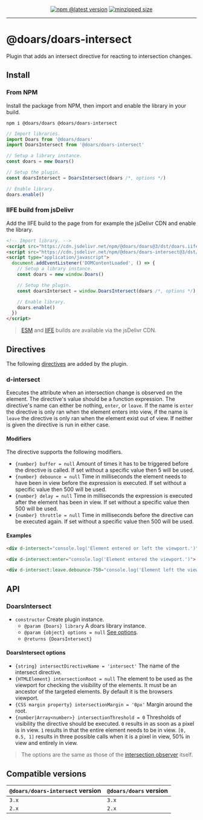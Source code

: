 <div align="center">

[![npm @latest version](https://img.shields.io/npm/v/@doars/doars-intersect.svg?label=Version&style=flat-square&maxAge=86400)](https://www.npmjs.com/package/@doars/doars-intersect)
[![minzipped size](https://img.shields.io/bundlephobia/minzip/@doars/doars-intersect?label=Size&style=flat-square&maxAge=86400)](https://www.npmjs.com/package/@doars/doars-intersect)

</div>

<hr/>

# @doars/doars-intersect

Plugin that adds an intersect directive for reacting to intersection changes.

## Install

### From NPM

Install the package from NPM, then import and enable the library in your build.

```
npm i @doars/doars @doars/doars-intersect
```

```JavaScript
// Import libraries.
import Doars from '@doars/doars'
import DoarsIntersect from '@doars/doars-intersect'

// Setup a library instance.
const doars = new Doars()

// Setup the plugin.
const doarsIntersect = DoarsIntersect(doars /*, options */)

// Enable library.
doars.enable()
```

### IIFE build from jsDelivr

Add the IIFE build to the page from for example the jsDelivr CDN and enable the
library.

```HTML
<!-- Import library. -->
<script src="https://cdn.jsdelivr.net/npm/@doars/doars@3/dst/doars.iife.js"></script>
<script src="https://cdn.jsdelivr.net/npm/@doars/doars-intersect@3/dst/doars-intersect.iife.js"></script>
<script type="application/javascript">
  document.addEventListener('DOMContentLoaded', () => {
    // Setup a library instance.
    const doars = new window.Doars()

    // Setup the plugin.
    const doarsIntersect = window.DoarsIntersect(doars /*, options */)

    // Enable library.
    doars.enable()
  })
</script>
```

> [ESM](https://cdn.jsdelivr.net/npm/@doars/doars-intersect@3/dst/doars-intersect.esm.js) and [IIFE](https://cdn.jsdelivr.net/npm/@doars/doars-intersect@3/dst/doars-intersect.iife.js) builds are available via the jsDelivr CDN.

## Directives

The following
[directives](https://github.com/doars/doars/tree/main/packages/doars#directives)
are added by the plugin.

### d-intersect

Executes the attribute when an intersection change is observed on the element. The directive's value should be a function expression. The directive's name can either be nothing, `enter`, or `leave`. If the name is `enter` the directive is only ran when the element enters into view, if the name is `leave` the directive is only ran when the element exist out of view. If neither is given the directive is run in either case.

#### Modifiers

The directive supports the following modifiers.

- `{number} buffer = null` Amount of times it has to be triggered before the directive is called.  If set without a specific value then 5 will be used.
- `{number} debounce = null` Time in milliseconds the element needs to have been in view before the expression is executed. If set without a specific value then 500 will be used.
- `{number} delay = null` Time in milliseconds the expression is executed after the element has been in view. If set without a specific value then 500 will be used.
- `{number} throttle = null` Time in milliseconds before the directive can be executed again. If set without a specific value then 500 will be used.

#### Examples

```HTML
<div d-intersect="console.log('Element entered or left the viewport.')">
```

```HTML
<div d-intersect:enter="console.log('Element entered the viewport.')">
```

```HTML
<div d-intersect:leave.debounce-750="console.log('Element left the viewport, and has not re-entered for 750 milliseconds.')">
```

## API

### DoarsIntersect

- `constructor` Create plugin instance.
  - `@param {Doars} library` A doars library instance.
  - `@param {object} options = null` [See options](#doarsintersect-options).
  - `@returns {DoarsIntersect}`

#### DoarsIntersect options

- `{string} intersectDirectiveName = 'intersect'` The name of the intersect directive.
- `{HTMLElement} intersectionRoot = null` The element to be used as the viewport for checking the visibility of the elements. It must be an ancestor of the targeted elements. By default it is the browsers viewport.
- `{CSS margin property} intersectionMargin = '0px'` Margin around the root.
- `{number|Array<number>} intersectionThreshold = 0` Thresholds of visibility the directive should be executed. `0` results in as soon as a pixel is in view. `1` results in that the entire element needs to be in view. `[0, 0.5, 1]` results in three possible calls when it is a pixel in view, 50% in view and entirely in view.

> The options are the same as those of the
> [intersection observer](https://developer.mozilla.org/docs/Web/API/Intersection_Observer_API#intersection_observer_options)
> itself.

## Compatible versions

| `@doars/doars-intersect` version | `@doars/doars` version |
| -------------------------------- | ---------------------- |
| `3.x`                            | `3.x`                  |
| `2.x`                            | `2.x`                  |
